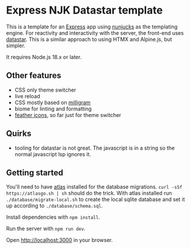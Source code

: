 # Express NJK Datastar template

This is a template for an [Express](http://expressjs.com/) app using [nunjucks](https://mozilla.github.io/nunjucks/) as the templating engine. For reactivity and interactivity with the server, the front-end uses [datastar](https://data-star.dev/). This is a similar approach to using HTMX and Alpine.js, but simpler.

It requires Node.js 18.x or later.

## Other features

- CSS only theme switcher
- live reload
- CSS mostly based on [milligram](https://milligram.io/)
- biome for linting and formatting
- [feather icons](https://feathericons.com/), so far just for theme switcher

## Quirks

- tooling for datastar is not great. The javascript is in a string so the normal javascript lsp ignores it.

## Getting started

You'll need to have [atlas](https://atlasgo.io) installed for the database migrations. `curl -sSf https://atlasgo.sh | sh` should do the trick. With atlas installed run `./database/migrate-local.sh` to create the local sqlite database and set it up according to `./database/schema.sql`.

Install dependencies with `npm install`.

Run the server with `npm run dev`.

Open [http://localhost:3000](http://localhost:3000) in your browser.
